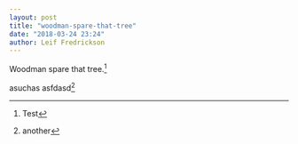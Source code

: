 ```yaml
---
layout: post
title: "woodman-spare-that-tree"
date: "2018-03-24 23:24"
author: Leif Fredrickson
---
```


Woodman spare that tree.[^33f66bee]


asuchas asfdasd[^971307da]

[^971307da]: another

[^33f66bee]: Test
